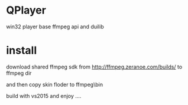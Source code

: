 # QPlayer
win32 player base ffmpeg api and duilib

# install
download shared ffmpeg sdk from http://ffmpeg.zeranoe.com/builds/ to ffmpeg dir

and then copy skin floder to ffmpeg\bin

build with vs2015 and enjoy ....

